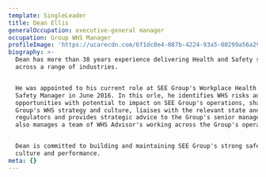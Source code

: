 ```yaml
---
template: SingleLeader
title: Dean Ellis
generalOccupation: executive-general manager
occupation: Group WHS Manager
profileImage: 'https://ucarecdn.com/6f1dc0e4-087b-4224-93a5-00299a56a29c/'
biography: >-
  Dean has more than 38 years experience delivering Health and Safety solutions
  across a range of industries. 


  He was appointed to his current role at SEE Group's Workplace Health and
  Safety Manager in June 2016. In this orle, he identifies WHS risks and
  opportunities with potential to impact on SEE Group's operations, shape's the
  Group's WHS strategy and culture, liaises with the relevant state and industry
  regulators and provides strategic advice to the Group's senior managers. Dean
  also manages a team of WHS Advisor's working across the Group's operations.


  Dean is committed to building and maintaining SEE Group's strong safety
  culture and performance.
meta: {}
---
```


